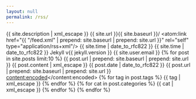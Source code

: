 ```yaml
---
layout: null
permalink: /rss/
---
```

<?xml version="1.0" encoding="UTF-8"?>
<rss version="2.0"
        xmlns:content="http://purl.org/rss/1.0/modules/content/"
        xmlns:atom="http://www.w3.org/2005/Atom">
  <channel>
    <title>{{ site.title | xml_escape }}</title>
    <description>{{ site.description | xml_escape }}</description>
    <link>{{ site.url }}{{ site.baseurl }}/</link>
    <atom:link href="{{ "/feed.xml" | prepend: site.baseurl | prepend: site.url }}" rel="self" type="application/rss+xml"/>
    <pubDate>{{ site.time | date_to_rfc822 }}</pubDate>
    <lastBuildDate>{{ site.time | date_to_rfc822 }}</lastBuildDate>
    <generator>Jekyll v{{ jekyll.version }}</generator>
    <webMaster>{{ site.user.email }}</webMaster>
    {% for post in site.posts limit:10 %}
      <item>
        <title>{{ post.title | xml_escape }}</title>
        <link>{{ post.url | prepend: site.baseurl | prepend: site.url }}</link>
        <description>{{ post.content | xml_escape }}</description>
        <pubDate>{{ post.date | date_to_rfc822 }}</pubDate>
        <guid isPermaLink="true">{{ post.url | prepend: site.baseurl | prepend: site.url }}</guid>
        <content:encoded><![CDATA[{{ post.content }}]]></content:encoded>
        {% for tag in post.tags %}
        <category>{{ tag | xml_escape }}</category>
        {% endfor %}
        {% for cat in post.categories %}
        <category>{{ cat | xml_escape }}</category>
        {% endfor %}
      </item>
    {% endfor %}
  </channel>
</rss>
